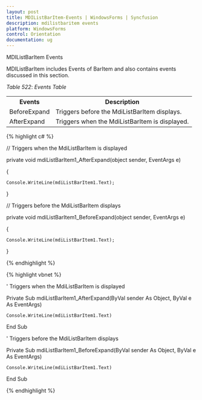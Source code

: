 ```yaml
---
layout: post
title: MDIListBarItem-Events | WindowsForms | Syncfusion
description: mdilistbaritem events
platform: WindowsForms
control: Orientation
documentation: ug
---
```


 MDIListBarItem Events

MDIListBarItem includes Events of BarItem and also contains events discussed in this section. 

_Table_ _522_: _Events Table_

<table>
<tr>
<th>
Events</th><th>
Description</th></tr>
<tr>
<td>
BeforeExpand</td><td>
Triggers before the MdiListBarItem displays.</td></tr>
<tr>
<td>
AfterExpand</td><td>
Triggers when the MdiListBarItem is displayed.</td></tr>
</table>


{% highlight c# %}



// Triggers when the MdiListBarItem is displayed

private void mdiListBarItem1_AfterExpand(object sender, EventArgs e)

{

    Console.WriteLine(mdiListBarItem1.Text);

}



// Triggers before the MdiListBarItem displays

private void mdiListBarItem1_BeforeExpand(object sender, EventArgs e)

{

    Console.WriteLine(mdiListBarItem1.Text);

}

{% endhighlight %}

{% highlight vbnet %}



' Triggers when the MdiListBarItem is displayed

Private Sub mdiListBarItem1_AfterExpand(ByVal sender As Object, ByVal e As EventArgs)

    Console.WriteLine(mdiListBarItem1.Text)

End Sub



' Triggers before the MdiListBarItem displays

Private Sub mdiListBarItem1_BeforeExpand(ByVal sender As Object, ByVal e As EventArgs)

    Console.WriteLine(mdiListBarItem1.Text)

End Sub

{% endhighlight %}


